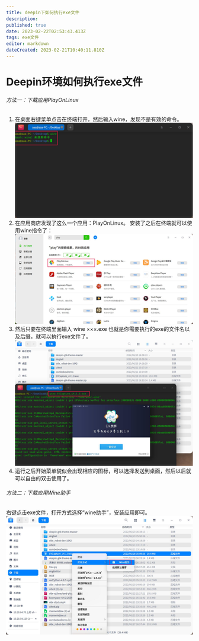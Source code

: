 ```yaml
---
title: deepin下如何执行exe文件
description: 
published: true
date: 2023-02-22T02:53:43.413Z
tags: exe文件
editor: markdown
dateCreated: 2023-02-21T10:40:11.810Z
---
```


# Deepin环境如何执行exe文件
###### 方法一：下载应用PlayOnLinux
1. 在桌面右键菜单点击在终端打开，然后输入wine，发现不是有效的命令。
![1_1.jpg](/for_trans/exe/1_1.jpg)
2. 在应用商店发现了这么一个应用：PlayOnLinux。 安装了之后在终端就可以使用wine指令了：
![1_3.jpg](/for_trans/exe/1_3.jpg)
3. 然后只要在终端里面输入 wine ×××.exe  也就是你需要执行的exe的文件名以及后缀，就可以执行exe文件了。
![1_2.jpg](/for_trans/exe/1_2.jpg)
4. 运行之后开始菜单貌似会出现相应的图标，可以选择发送到桌面，然后以后就可以自由的双击使用了。
###### 方法二：下载应用Wine助手
右键点击exe文件，打开方式选择“wine助手”，安装应用即可。
![1_4.jpg](/for_trans/exe/1_4.jpg)
